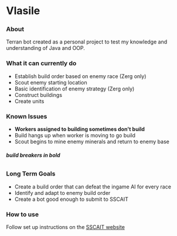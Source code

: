 # Vlasile

### About

Terran bot created as a personal project to test my knowledge and understanding of Java and OOP.

### What it can currently do
* Establish build order based on enemy race (Zerg only)
* Scout enemy starting location
* Basic identification of enemy strategy (Zerg only)
* Construct buildings
* Create units

### Known Issues
* **Workers assigned to building sometimes don't build**
* Build hangs up when worker is moving to go build
* Scout begins to mine enemy minerals and return to enemy base

###### **build breakers in bold**

### Long Term Goals
* Create a build order that can defeat the ingame AI for every race
* Identify and adapt to enemy build order
* Create a bot good enough to submit to SSCAIT

### How to use
Follow set up instructions on the [SSCAIT website](https://sscaitournament.com/index.php?action=tutorial)




